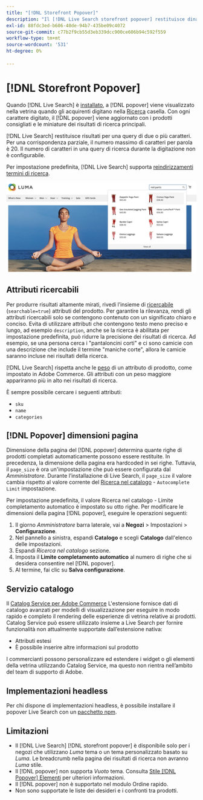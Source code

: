 ```yaml
---
title: "[!DNL Storefront Popover]"
description: "Il [!DNL Live Search storefront popover] restituisce dinamicamente prodotti e miniature suggeriti."
exl-id: 88fdc3ed-b606-40de-94b7-435be09c4072
source-git-commit: c77b2f9cb55d3eb339dcc900ce606b94c592f559
workflow-type: tm+mt
source-wordcount: '531'
ht-degree: 0%

---
```


# [!DNL Storefront Popover]

Quando [!DNL Live Search] è [installato](install.md), a [!DNL popover] viene visualizzato nella vetrina quando gli acquirenti digitano nella [Ricerca](https://experienceleague.adobe.com/docs/commerce-admin/catalog/catalog/search/search.html#quick-search) casella. Con ogni carattere digitato, il [!DNL popover] viene aggiornato con i prodotti consigliati e le miniature dei risultati di ricerca principali.

[!DNL Live Search] restituisce risultati per una query di due o più caratteri. Per una corrispondenza parziale, il numero massimo di caratteri per parola è 20. Il numero di caratteri in una query di ricerca durante la digitazione non è configurabile.

Per impostazione predefinita, [!DNL Live Search] supporta [reindirizzamenti termini di ricerca](https://experienceleague.adobe.com/docs/commerce-admin/catalog/catalog/search/search-terms.html).

![[!DNL Live Search popover]](assets/storefront-search-as-you-type.png)

## Attributi ricercabili

Per produrre risultati altamente mirati, rivedi l’insieme di [ricercabile](https://experienceleague.adobe.com/docs/commerce-admin/catalog/product-attributes/product-attributes.html) (`searchable=true`) attributi del prodotto. Per garantire la rilevanza, rendi gli attributi ricercabili solo se contengono contenuto con un significato chiaro e conciso. Evita di utilizzare attributi che contengono testo meno preciso e lungo, ad esempio `description`, anche se la ricerca è abilitata per impostazione predefinita, può ridurre la precisione dei risultati di ricerca.
Ad esempio, se una persona cerca i &quot;pantaloncini corti&quot; e ci sono camicie con una descrizione che include il termine &quot;maniche corte&quot;, allora le camicie saranno incluse nei risultati della ricerca.

[!DNL Live Search] rispetta anche le [peso](https://experienceleague.adobe.com/docs/commerce-admin/catalog/catalog/search/search-results.html#weighted-search) di un attributo di prodotto, come impostato in Adobe Commerce. Gli attributi con un peso maggiore appariranno più in alto nei risultati di ricerca.

È sempre possibile cercare i seguenti attributi:

* `sku`
* `name`
* `categories`

## [!DNL Popover] dimensioni pagina

Dimensione della pagina del [!DNL popover] determina quante righe di prodotti completati automaticamente possono essere restituite. In precedenza, la dimensione della pagina era hardcoded in sei righe. Tuttavia, il `page_size` è ora un&#39;impostazione che può essere configurata dal *Amministratore*. Durante l’installazione di Live Search, il `page_size` il valore cambia rispetto al valore corrente del [Ricerca nel catalogo](https://experienceleague.adobe.com/docs/commerce-admin/config/catalog/catalog.html) - `Autocomplete Limit` impostazione.

Per impostazione predefinita, il valore Ricerca nel catalogo - Limite completamento automatico è impostato su otto righe. Per modificare le dimensioni della pagina [!DNL popover], eseguire le operazioni seguenti:

1. Il giorno *Amministratore* barra laterale, vai a **Negozi** > Impostazioni > **Configurazione**.
1. Nel pannello a sinistra, espandi **Catalogo** e scegli **Catalogo** dall&#39;elenco delle impostazioni.
1. Espandi *Ricerca nel catalogo* sezione.
1. Imposta il **Limite completamento automatico** al numero di righe che si desidera consentire nel [!DNL popover].
1. Al termine, fai clic su **Salva configurazione**.

## Servizio catalogo

Il [Catalog Service per Adobe Commerce](../catalog-service/overview.md) L&#39;estensione fornisce dati di catalogo avanzati per modelli di visualizzazione per eseguire in modo rapido e completo il rendering delle esperienze di vetrina relative ai prodotti. Catalog Service può essere utilizzato insieme a Live Search per fornire funzionalità non attualmente supportate dall’estensione nativa:

* Attributi estesi
* È possibile inserire altre informazioni sul prodotto

I commercianti possono personalizzare ed estendere i widget o gli elementi della vetrina utilizzando Catalog Service, ma questo non rientra nell’ambito del team di supporto di Adobe.

## Implementazioni headless

Per chi dispone di implementazioni headless, è possibile installare il popover Live Search con un [pacchetto npm](https://www.npmjs.com/package/@magento/ds-livesearch-storefront-utils).

## Limitazioni

* Il [!DNL Live Search] [!DNL storefront popover] è disponibile solo per i negozi che utilizzano *Luma* tema o un tema personalizzato basato su *Luma*. Le breadcrumb nella pagina dei risultati di ricerca non avranno *Luma* stile.
* Il [!DNL popover] non supporta *Vuoto* tema. Consulta [Stile [!DNL Popover] Elementi](storefront-popover-styling.md) per ulteriori informazioni.
* Il [!DNL popover] non è supportato nel modulo Ordine rapido.
* Non sono supportate le liste dei desideri e i confronti tra prodotti.
